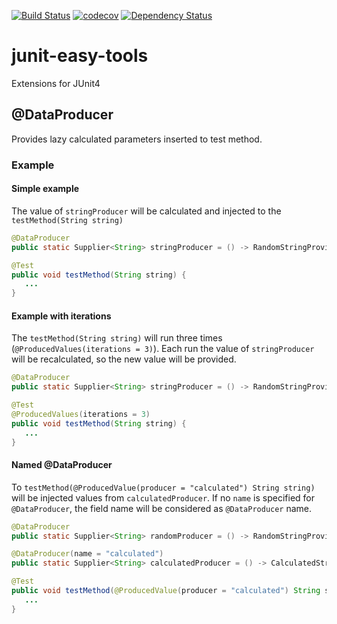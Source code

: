 [![Build Status](https://travis-ci.org/SeriyBg/junit-easy-tools.svg?branch=master)](https://travis-ci.org/SeriyBg/junit-easy-tools)
[![codecov](https://codecov.io/gh/SeriyBg/junit-easy-tools/branch/master/graph/badge.svg)](https://codecov.io/gh/SeriyBg/junit-easy-tools)
[![Dependency Status](https://www.versioneye.com/user/projects/58bbf75f2ff683004468cc9f/badge.svg?style=flat-square)](https://www.versioneye.com/user/projects/58bbf75f2ff683004468cc9f)

# junit-easy-tools
Extensions for JUnit4

## @DataProducer
Provides lazy calculated parameters inserted to test method.
### Example

#### Simple example
The value of `stringProducer` will be calculated and injected to the `testMethod(String string)`
```java
@DataProducer
public static Supplier<String> stringProducer = () -> RandomStringProvider.get();

@Test
public void testMethod(String string) {
   ...
}
```

#### Example with iterations
The `testMethod(String string)` will run three times (`@ProducedValues(iterations = 3)`).
Each run the value of `stringProducer` will be recalculated, so the new value will be provided. 
```java
@DataProducer
public static Supplier<String> stringProducer = () -> RandomStringProvider.get();

@Test
@ProducedValues(iterations = 3)
public void testMethod(String string) {
   ...
}
```

#### Named @DataProducer
To `testMethod(@ProducedValue(producer = "calculated") String string)` will be injected values from `calculatedProducer`.
If no `name` is specified for `@DataProducer`, the field name will be considered as `@DataProducer` name.
```java
@DataProducer
public static Supplier<String> randomProducer = () -> RandomStringProvider.get();

@DataProducer(name = "calculated")
public static Supplier<String> calculatedProducer = () -> CalculatedStringProvider.get();

@Test
public void testMethod(@ProducedValue(producer = "calculated") String string) {
   ...
}
```
